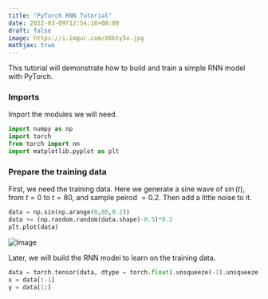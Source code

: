 ```yaml
---
title: "PyTorch RNN Tutorial"
date: 2022-03-09T12:54:18+08:00
draft: false
image: https://i.imgur.com/X6kty5v.jpg
mathjax: true
---
```



This tutorial will demonstrate how to build and train a simple RNN model with PyTorch.

### Imports
Import the modules we will need.
```python
import numpy as np
import torch
from torch import nn
import matplotlib.pyplot as plt
```

### Prepare the training data
First, we need the training data. 
Here we generate a sine wave of $\sin(t)$, from $t=0$ to $t=80$, and sample peirod $=0.2$. Then add a little noise to it.

```python
data = np.sin(np.arange(0,80,0.2))
data += (np.random.random(data.shape)-0.5)*0.2
plt.plot(data)
```
![Image](https://i.imgur.com/07PP9iu.jpg#centers)

Later, we will build the RNN model to learn on the training data.

```python
data = torch.tensor(data, dtype = torch.float).unsqueeze(-1).unsqueeze(-1)
x = data[:-1]
y = data[1:]
```
